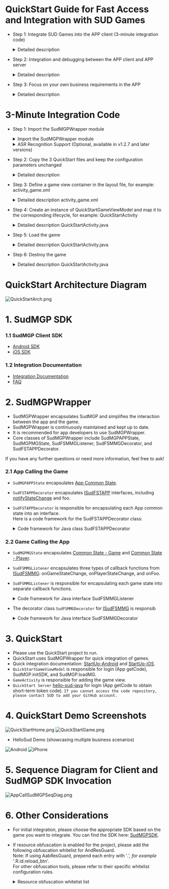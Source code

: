 # QuickStart Guide for Fast Access and Integration with SUD Games 
 
- Step 1: Integrate SUD Games into the APP client (3-minute integration code) 
  <details> 
  <summary>Detailed description</summary> 

      1. Use the appId, appKey, and isTestEnv=true from the QuickStart client. 
      2. Use the iOS bundleId and Android applicationId from your own APP client (as specified in the integration information table). 
      3. Use the short-term token code from the QuickStart backend service (obtained from login/getCode). 
      4. Complete the integration and run the game. 
      *** SUD platform supports binding multiple bundleIds and applicationIds to a single appId. *** 
      *** After filling out the integration information table, SUD will bind the bundleId and applicationId of the APP to the appId of QuickStart, only in the test environment. *** 
  QuickStart backend service [hello-sud-java code repository](https://github.com/SudTechnology/hello-sud-java),  contact SUD to add if unable to access the code repository, provide your GitHub account . 
  </details> 
- Step 2: Integration and debugging between the APP client and APP server 
  <details> 
  <summary>Detailed description</summary> 

      1. Implement 4 HTTP APIs in the APP server (as specified in the integration information table). 
      2. Implement the login/getCode interface in the APP server to obtain the short-term token code. 
      3. Use your own appId, appKey, isTestEnv=true, bundleId(iOS), and applicationId(Android) in the APP client. 
      4. Use the login/getCode interface of your own APP server to obtain the short-term token code. 
      5. Debug 5 HTTP APIs between the APP client and APP server. 
      6. Complete the debugging of the HTTP APIs. 
  </details> 
- Step 3: Focus on your own business requirements in the APP 
  <details> 
  <summary>Detailed description</summary> 

      1. Refer to SudMGP documentation, SudMGPWrapper, QuickStart, and HelloSud demo (demonstrates multiple scenarios, including custom scenarios). 
      2. Focus on APP UI interaction, functionality support, and implementation. 
         For example: 
         - Adjusting the size and position of the game view. 
         - Adjusting the interaction flow between the APP and the game, including hiding UI elements, hiding APP implementation behind buttons, and supporting interception callbacks for click events. 
      3. Focus on the APP's business logic and implementation. 
         For example: 
         - How to pass numerical and key parameters during a game session (settlement). 
  ![Android](doc/hello_sudplus_android.png) 
  ![iPhone](doc/hello_sudplus_iphone.png) 
  </details> 
# 3-Minute Integration Code 
- Step 1: Import the SudMGPWrapper module 
  <details> 
  <summary>Import the SudMGPWrapper module</summary> 

      1. Use Android Studio's Import Module feature to import SudMGPWrapper. 
      2. Add the SudMGPWrapper dependency in the build.gradle file of the main project.
      3. This module contains the SDK dependencies. For Google Play listing, please refer to the comments in the `SudMGPwrapper/build.gradle` file.

  ``` java
  build.gradle

  dependencies {
     // Import SudMGPWrapper
     implementation project(':SudMGPWrapper')
  }

  ```

  </details>

  <details>
  <summary>ASR Recognition Support (Optional, available in v1.2.7 and later versions)</summary>

    This is an extended feature. If ASR recognition is not required, you can ignore the integration of this library. Please visit：[SudMGP-Android](https://github.com/SudTechnology/sud-mgp-android/blob/main/README_en.md)
  </details>


- Step 2: Copy the 3 QuickStart files and keep the configuration parameters unchanged 
  <details> 
  <summary>Detailed description</summary> 

      1. Copy the following 3 files: 
         BaseGameViewModel.java 
         QuickStartGameViewModel.java 
         QuickStartUtils.java 
      2. Special Note: The key to interacting with the game lies in the QuickStartGameViewModel.java file. Please take the time to review every line of comment and code implementation in it. The sections marked as TODO require developers' modification or special attention.
  </details>


- Step 3: Define a game view container in the layout file, for example: activity_game.xml 
    <details> 
    <summary>Detailed description activity_game.xml</summary>

    ``` xml
    <!-- Game view container, the android:visibility property should not be set to gone -->
    <FrameLayout
        android:id="@+id/game_container"
        android:layout_width="match_parent"
        android:layout_height="match_parent" />
    ```
    </details>


- Step 4: Create an instance of QuickStartGameViewModel and map it to the corresponding lifecycle, for example: QuickStartActivity 
    <details> 
    <summary>Detailed description QuickStartActivity.java</summary> 

      1. Implement adding and removing the game view. 
      2. Implement the lifecycle (optional). 
      3. Code:
    ``` java
    private final QuickStartGameViewModel gameViewModel = new QuickStartGameViewModel(); // Create the ViewModel
    @Override
    protected void onCreate(Bundle savedInstanceState) {
        super.onCreate(savedInstanceState);
        ......
        FrameLayout gameContainer = findViewById(R.id.game_container); // Get the game view container
        gameViewModel.gameViewLiveData.observe(this, new Observer<View>() {
            @Override
            public void onChanged(View view) {
                if (view == null) { // Remove the game view when closing the game
                    gameContainer.removeAllViews();
                } else { // Add the game view to the container
                    gameContainer.addView(view, FrameLayout.LayoutParams.MATCH_PARENT, FrameLayout.LayoutParams.MATCH_PARENT);
                }
            }
        });
    }
    @Override
    protected void onResume() {
        super.onResume();
        // Note: Call the onResume() method here
        gameViewModel.onResume();
    }
    @Override
    protected void onPause() {
        super.onPause();
        // Note: Call the onPause() method here
        gameViewModel.onPause();
    }
    ```
    </details>


- Step 5: Load the game 
    <details> 
    <summary>Detailed description QuickStartActivity.java</summary>

    ``` java
    // Load the game, parameters can be viewed in the comments of the BaseGameViewModel.switchGame() method
    // APP room ID
    String appRoomId = "10000";       
    // SudMGP platform 64-bit game ID
    long mgId = 1461227817776713818L; // This is the mgId for 'Ping Pong Me the Strongest', replace it with a different mgId for a different game
    gameViewModel.switchGame(this, appRoomId, mgId);    
    ```
    </details>


- Step 6: Destroy the game 
    <details> 
    <summary>Detailed description QuickStartActivity.java</summary>

    ``` java
    // Destroy the game before the page is destroyed
    gameViewModel.destroyMG();
    finish(); 
    ```
    </details>

# QuickStart Architecture Diagram
![QuickStartArch.png](doc/QuickStartArch.png)

# 1. SudMGP SDK
### 1.1 SudMGP Client SDK
- [Android SDK](https://github.com/SudTechnology/sud-mgp-android/blob/main/README_en.md)
- [iOS SDK](https://github.com/SudTechnology/sud-mgp-ios/blob/main/README_en.md)

### 1.2 Integration Documentation
- [Integration Documentation](https://docs.sud.tech/en-US/app/Client/API/)
- [FAQ](https://docs.sud.tech/en-US/app/Client/FAQ/)

# 2. SudMGPWrapper
- SudMGPWrapper encapsulates SudMGP and simplifies the interaction between the app and the game.
- SudMGPWrapper is continuously maintained and kept up to date.
- It is recommended for app developers to use SudMGPWrapper.
- Core classes of SudMGPWrapper include SudMGPAPPState, SudMGPMGState, SudFSMMGListener, SudFSMMGDecorator, and SudFSTAPPDecorator.

If you have any further questions or need more information, feel free to ask!

### 2.1 App Calling the Game 

-  `SudMGPAPPState`  encapsulates [App Common State](https://docs.sud.tech/en-US/app/Client/APPFST/CommonState.html). 
-  `SudFSTAPPDecorator`  encapsulates [ISudFSTAPP](https://docs.sud.tech/en-US/app/Client/API/ISudFSTAPP.html) interfaces, including [notifyStateChange](https://docs.sud.tech/app/Client/APPFST/CommonState.html) and foo. 
-  `SudFSTAPPDecorator`  is responsible for encapsulating each App common state into an interface.  
Here is a code framework for the  SudFSTAPPDecorator  class:
    <details> 
    <summary>Code framework for Java class SudFSTAPPDecorator</summary>

    ``` java
    public class SudFSTAPPDecorator {
        // iSudFSTAPP = SudMGP.loadMG(QuickStartActivity, userId, roomId, code, gameId, language, sudFSMMGDecorator);
        public void setISudFSTAPP(ISudFSTAPP iSudFSTAPP);
        // 1. Join state
        public void notifyAPPCommonSelfIn(boolean isIn, int seatIndex, boolean isSeatRandom, int teamId);
        ...
        // 16. Set AI players in the game (added on 2022-05-11)
        public void notifyAPPCommonGameAddAIPlayers(List<SudMGPAPPState.AIPlayers> aiPlayers, int isReady);
        public void startMG();
        public void pauseMG();
        public void playMG();
        public void stopMG();
        public void destroyMG();
        public void updateCode(String code, ISudListenerNotifyStateChange listener);
        public void pushAudio(ByteBuffer buffer, int bufferLength);
        ...
    }
    ```
    </details>

### 2.2 Game Calling the App 
-  `SudMGPMGState`  encapsulates [Common State - Game](https://docs.sud.tech/en-US/app/Client/MGFSM/CommonStateGame.html) and [Common State - Player](https://docs.sud.tech/en-US/app/Client/MGFSM/CommonStatePlayer.html). 
-  `SudFSMMGListener`  encapsulates three types of callback functions from [ISudFSMMG](https://docs.sud.tech/en-US/app/Client/API/ISudFSMMG.html): onGameStateChange, onPlayerStateChange, and onFoo. 
-  `SudFSMMGListener`  is responsible for encapsulating each game state into separate callback functions. 
    <details>
    <summary>Code framework for Java interface SudFSMMGListener</summary>

    ```java
    public interface SudFSMMGListener {
    default void onGameLog(String str) {}
    void onGameStarted();
    void onGameDestroyed();
    void onExpireCode(ISudFSMStateHandle handle, String dataJson);
    void onGetGameViewInfo(ISudFSMStateHandle handle, String dataJson);
    void onGetGameCfg(ISudFSMStateHandle handle, String dataJson);
    // Common State - Game
    // void onGameStateChange(ISudFSMStateHandle handle, String state, String dataJson);
    // Documentation: [Common State - Game](https://docs.sud.tech/app/Client/MGFSM/CommonStateGame.html)
    // 1. Game common public message
    default void onGameMGCommonPublicMessage(ISudFSMStateHandle handle, SudMGPMGState.MGCommonPublicMessage model);
    ...
    // 21. Game notifies the app layer whether adding AI players is successful (added on 2022-05-17)
    default void onGameMGCommonGameAddAIPlayers(ISudFSMStateHandle handle, SudMGPMGState.MGCommonGameAddAIPlayers model);
    // Common State - Player
    // void onPlayerStateChange(ISudFSMStateHandle handle, String userId, String state, String dataJson);
    // Documentation: [Common State - Player](https://docs.sud.tech/app/Client/MGFSM/CommonStatePlayer.html)
    // 1. Player join state
    default void onPlayerMGCommonPlayerIn(ISudFSMStateHandle handle, String userId, SudMGPMGState.MGCommonPlayerIn model);
    ...
    // 11. Game notifies the app layer of the remaining game time (added on 2022-05-23, currently effective for UMO)
    default void onPlayerMGCommonGameCountdownTime(ISudFSMStateHandle handle, String userId, SudMGPMGState.MGCommonGameCountdownTime model);
    // Game-specific state: Draw Guess
    // Documentation: [Draw Guess](https://docs.sud.tech/app/Client/MGFSM/DrawGuess.html)
    // 1. Selecting word state
    default void onPlayerMGDGSelecting(ISudFSMStateHandle handle, String userId, SudMGPMGState.MGDGSelecting model);
    ...
    }
    ```
    </details>
- The decorator class  `SudFSMMGDecorator`  for [ISudFSMMG](https://docs.sud.tech/en-US/app/Client/API/ISudFSMMG.html) is responsib
    <details>
    <summary>Code framework for Java interface SudFSMMGDecorator</summary>

    ``` java
    public class SudFSMMGDecorator implements ISudFSMMG {
    // Set the callback
    public void setSudFSMMGListener(SudFSMMGListener listener);
    // Game log
    public void onGameLog(String dataJson);
    // Game loading progress
    public void onGameLoadingProgress(int stage, int retCode, int progress);
    // Game has started, game long connection is complete
    public void onGameStarted();
    // Game destroyed
    public void onGameDestroyed();
    // Code expired, must be implemented; APP integrators must call handle.success to release the asynchronous callback object
    public void onExpireCode(ISudFSMStateHandle handle, String dataJson);
    // Get game view information, must be implemented; APP integrators must call handle.success to release the asynchronous callback object
    // GameViewInfoModel documentation: [link](https://docs.sud.tech/app/Client/API/ISudFSMMG/onGetGameViewInfo.html)
    public void onGetGameViewInfo(ISudFSMStateHandle handle, String dataJson);
    // Get game config, must be implemented; APP integrators must call handle.success to release the asynchronous callback object
    // GameConfigModel documentation: [link](https://docs.sud.tech/app/Client/API/ISudFSMMG/onGetGameCfg.html)
    public void onGetGameCfg(ISudFSMStateHandle handle, String dataJson);
    // Game state change; APP integrators must call handle.success to release the asynchronous callback object
    public void onGameStateChange(ISudFSMStateHandle handle, String state, String dataJson);
    // Player state change, APP integrators must call handle.success to release the asynchronous callback object
    public void onPlayerStateChange(ISudFSMStateHandle handle, String userId, String state, String dataJson);
    // ...
    }
    ```
    </details>

# 3. QuickStart 
- Please use the QuickStart project to run. 
- QuickStart uses SudMGPWrapper for quick integration of games. 
- Quick integration documentation: [StartUp-Android](https://docs.sud.tech/en-US/app/Client/StartUp-Android.html) and [StartUp-iOS](https://docs.sud.tech/en-US/app/Client/StartUp-iOS.html). 
-  `QuickStartGameViewModel`  is responsible for login (App getCode), SudMGP.initSDK, and SudMGP.loadMG. 
-  `GameActivity`  is responsible for adding the game view. 
-  `QuickStart Server`  [hello-sud-java](https://github.com/SudTechnology/hello-sud-java) for login (App getCode to obtain short-term token code). `If you cannot access the code repository, please contact SUD to add your GitHub account.` 

# 4. QuickStart Demo Screenshots 

![QuickStartHome.png](doc/QuickStartHome.png) 
![QuickStartGame.png](doc/QuickStartGame.png) 

- HelloSud Demo (showcasing multiple business scenarios) 

![Android](doc/hello_sudplus_android.png) 
![iPhone](doc/hello_sudplus_iphone.png) 
 
# 5. Sequence Diagram for Client and SudMGP SDK Invocation 
![AppCallSudMGPSeqDiag.png](doc/AppCallSudMGPSeqDiag.png) 

# 6. Other Considerations 
- For initial integration, please choose the appropriate SDK based on the game you want to integrate. You can find the SDK here: [SudMGPSDK](https://github.com/SudTechnology/sud-mgp-android/blob/main/README_en.md). 
- If resource obfuscation is enabled for the project, please add the following obfuscation whitelist for AndResGuard.   
  Note: If using AabResGuard, prepend each entry with '*.', for example '*.R.id.reload_btn'.   
  For other obfuscation tools, please refer to their specific whitelist configuration rules.
    <details>
    <summary>Resource obfuscation whitelist list</summary>

    ``` groovy
    "R.drawable.fsm_*",  
    "R.string.fsm_*",  
    "R.layout.fsm_*"',  
    "R.color.fsm_*",  
    "R.id.fsm_*,  
    "R.style.fsm_*",  
    "R.dimen.fsm_*",           
    "R.array.fsm_*",  
    "R.integer.fsm_*"',
    "R.bool.fsm_*",
    "R.mipmap.fsm_*",
    "R.styleable.fsm_*",
    "R.id.*loading*",
    "R.id.container_progress",
    "R.id.reload_btn",
    "R.id.unitySurfaceView",
    "R.string.game_view_content_description"  
    ```
    </details>